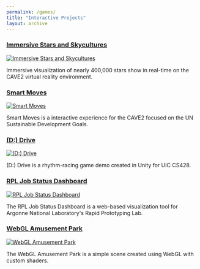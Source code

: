 ```yaml
---
permalink: /games/
title: "Interactive Projects"
layout: archive
---
```


### [Immersive Stars and Skycultures](https://halbry.github.io/CS528-Docs/)<br>
[![Immersive Stars and Skycultures][9]][10] 

[9]: https://halbry.github.io/personal-page/assets/images/imss-long.png
[10]: https://halbry.github.io/CS528-Docs/

Immersive visualization of nearly 400,000 stars show in real-time on the CAVE2 virtual reality environment. 

### [Smart Moves](https://halbry.github.io/personal-page/smm/)<br>
[![Smart Moves][17]][18] 

[17]: https://halbry.github.io/personal-page/assets/images/sm-long.jpg
[18]: https://halbry.github.io/personal-page/smm/

Smart Moves is a interactive experience for the CAVE2 focused on the UN Sustainable Development Goals. 

### [(D:) Drive](https://halbry.github.io/personal-page/ddrive/)<br> 
[![(D:) Drive][11]][12] 

[11]: https://halbry.github.io/personal-page/assets/images/ddrive-thumb-long.png
[12]: https://halbry.github.io/personal-page/ddrive/

(D:) Drive is a rhythm-racing game demo created in Unity for UIC CS428. 

### [RPL Job Status Dashboard](https://halbry.github.io/personal-page/rpl/)<br> 
[![RPL Job Status Dashboard][13]][14] 

[13]: https://halbry.github.io/personal-page/assets/images/rpllong.png
[14]: https://halbry.github.io/personal-page/rpl/

The RPL Job Status Dashboard is a web-based visualization tool for Argonne National Laboratory's Rapid Prototyping Lab. 

### [WebGL Amusement Park](https://halbry.github.io/webgl-park/ParkA4/index.html)<br>
[![WebGL Amusement Park][15]][16] 

[15]: https://halbry.github.io/personal-page/assets/images/webgl-long.png
[16]: https://halbry.github.io/webgl-park/ParkA4/index.html

The WebGL Amusement Park is a simple scene created using WebGL with custom shaders. 